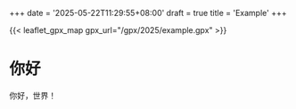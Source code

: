 +++
date = '2025-05-22T11:29:55+08:00'
draft = true
title = 'Example'
+++

{{< leaflet_gpx_map gpx_url="/gpx/2025/example.gpx" >}}

# 你好

你好，世界！

